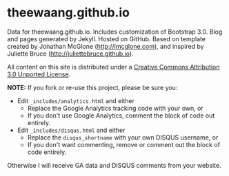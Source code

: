 theewaang.github.io
========

Data for theewaang.github.io. Includes customization of Bootstrap 3.0. Blog and pages generated by Jekyll. Hosted on GitHub. Based on template created by Jonathan McGlone (http://jmcglone.com), and inspired by Juliette Bruce (http://juliettebruce.github.io).

All content on this site is distributed under a [Creative Commons Attribution 3.0 Unported License](http://creativecommons.org/licenses/by/3.0/deed.en_US).

**NOTE:** If you fork or re-use this project, please be sure you:

* Edit `_includes/analytics.html` and either
  * Replace the Google Analytics tracking code with your own, or
  * If you don't use Google Analytics, comment the block of code out entirely.
* Edit `_includes/disqus.html` and either
  * Replace the `disqus_shortname` with your own DISQUS username, or
  * If you don't want commenting, remove or comment out the block of code entirely.

Otherwise I will receive GA data and DISQUS comments from your website.
